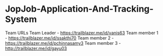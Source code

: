 # JopJob-Application-And-Tracking-System
Team URLs
Team Leader - https://trailblazer.me/id/vanis63
Team member 1 - https://trailblazer.me/id/ssakthi70
Team member 2 - https://trailblazer.me/id/pchinnasamy3
Team member 3 - http://trailblazer.me/id/gayu03
